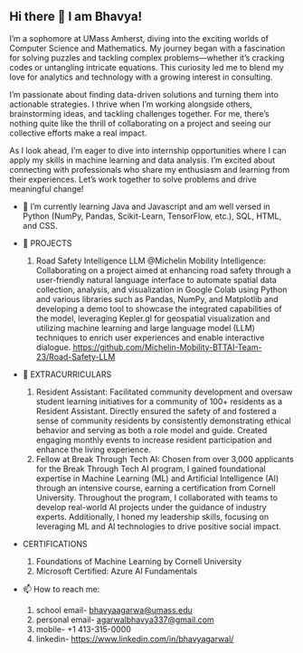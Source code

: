 ## Hi there 👋 I am Bhavya!
I’m a sophomore at UMass Amherst, diving into the exciting worlds of Computer Science and Mathematics. My journey began with a fascination for solving puzzles and tackling complex problems—whether it’s cracking codes or untangling intricate equations. This curiosity led me to blend my love for analytics and technology with a growing interest in consulting.

I’m passionate about finding data-driven solutions and turning them into actionable strategies. I thrive when I’m working alongside others, brainstorming ideas, and tackling challenges together. For me, there’s nothing quite like the thrill of collaborating on a project and seeing our collective efforts make a real impact.

As I look ahead, I’m eager to dive into internship opportunities where I can apply my skills in machine learning and data analysis. I’m excited about connecting with professionals who share my enthusiasm and learning from their experiences. Let’s work together to solve problems and drive meaningful change!


- 🌱 I’m currently learning Java and Javascript and am well versed in Python (NumPy, Pandas, Scikit-Learn, TensorFlow, etc.), SQL, HTML, and CSS.

- 🔭 PROJECTS
  1. Road Safety Intelligence LLM @Michelin Mobility Intelligence: Collaborating on a project aimed at enhancing road safety through a user-friendly natural language interface to automate spatial data collection, analysis, and visualization in Google Colab using Python and various libraries such as Pandas, NumPy, and Matplotlib and developing a demo tool to showcase the integrated capabilities of the model, leveraging Kepler.gl for geospatial visualization and utilizing machine learning and large language model (LLM) techniques to enrich user experiences and enable interactive dialogue. https://github.com/Michelin-Mobility-BTTAI-Team-23/Road-Safety-LLM
 
- 👯 EXTRACURRICULARS
  1. Resident Assistant: Facilitated community development and oversaw student learning initiatives for a community of 100+ residents as a Resident Assistant. Directly ensured the safety of and fostered a sense of community residents by consistently demonstrating ethical behavior and serving as both a role model and guide. Created engaging monthly events to increase resident participation and enhance the living experience.
  2. Fellow at Break Through Tech AI: Chosen from over 3,000 applicants for the Break Through Tech AI program, I gained foundational expertise in Machine Learning (ML) and Artificial Intelligence (AI) through an intensive course, earning a certification from Cornell University. Throughout the program, I collaborated with teams to develop real-world AI projects under the guidance of industry experts. Additionally, I honed my leadership skills, focusing on leveraging ML and AI technologies to drive positive social impact.
 
- CERTIFICATIONS
  1. Foundations of Machine Learning by Cornell University
  2. Microsoft Certified: Azure AI Fundamentals
 
- 📫 How to reach me:
  1. school email- bhavyaagarwa@umass.edu
  2. personal email- agarwalbhavya337@gmail.com
  3. mobile- +1 413-315-0000
  4. linkedin- https://www.linkedin.com/in/bhavyagarwal/

<!--
**bhavya632/bhavya632** is a ✨ _special_ ✨ repository because its `README.md` (this file) appears on your GitHub profile.

Here are some ideas to get you started:

- 🔭 I’m currently working on ...
- 🌱 I’m currently learning ...
- 👯 I’m looking to collaborate on ...
- 🤔 I’m looking for help with ...
- 💬 Ask me about ...
- 📫 How to reach me: ...
- 😄 Pronouns: ...
- ⚡ Fun fact: ...
-->
